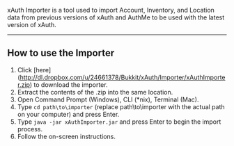 xAuth Importer is a tool used to import Account, Inventory, and Location data from previous versions of xAuth and AuthMe to be used with the latest version of xAuth.
***

## How to use the Importer
1. Click [here] (http://dl.dropbox.com/u/24661378/Bukkit/xAuth/Importer/xAuthImporter.zip) to download the importer.
2. Extract the contents of the .zip into the same location.
3. Open Command Prompt (Windows), CLI (*nix), Terminal (Mac).
4. Type `cd path\to\importer` (replace path\to\importer with the actual path on your computer) and press Enter.
5. Type `java -jar xAuthImporter.jar` and press Enter to begin the import process.
6. Follow the on-screen instructions.